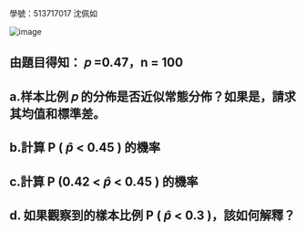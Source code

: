 學號：513717017 沈佩如

![image](https://github.com/user-attachments/assets/616ee537-7cfd-4e66-9b66-5b1093b25b8e)

## 由題目得知： 𝑝 =0.47，n = 100

## a.样本比例 𝑝 的分佈是否近似常態分佈？如果是，請求其均值和標準差。

## b.計算 P ( $\hat{p}$ < 0.45 ) 的機率

## c.計算 P (0.42 < $\hat{p}$ < 0.45 ) 的機率

## d. 如果觀察到的樣本比例 P ( $\hat{p}$ < 0.3 )，該如何解釋？
